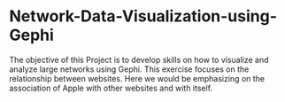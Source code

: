 # Network-Data-Visualization-using-Gephi
The objective of this Project is to develop skills on how to visualize and analyze large networks using Gephi. This exercise focuses on the relationship between websites. Here we would be emphasizing on the association of Apple with other websites and with itself. 
